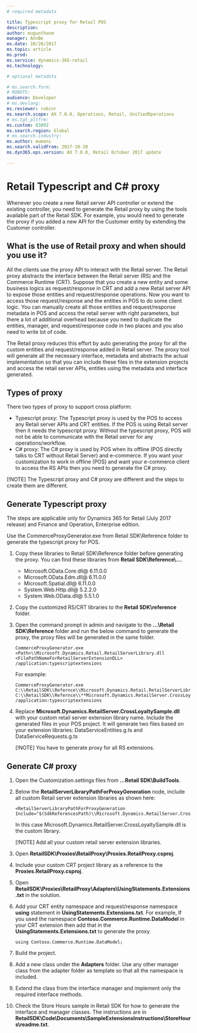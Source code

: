 ```yaml
---
# required metadata

title: Typescript proxy for Retail POS
description: 
author: mugunthanm
manager: AnnBe
ms.date: 10/20/2017
ms.topic: article
ms.prod: 
ms.service: dynamics-365-retail
ms.technology: 

# optional metadata

# ms.search.form: 
# ROBOTS: 
audience: Developer
# ms.devlang: 
ms.reviewer: robinr
ms.search.scope: AX 7.0.0, Operations, Retail, UnifiedOperations
# ms.tgt_pltfrm: 
ms.custom: 83892
ms.search.region: Global
# ms.search.industry: 
ms.author: mumani
ms.search.validFrom: 2017-10-20
ms.dyn365.ops.version: AX 7.0.0, Retail October 2017 update

---
```


# Retail Typescript and C# proxy

Whenever you create a new Retail server API controller or extend the existing controller, you need to generate the Retail proxy by using the tools available part of the Retail SDK. For example, you would need to generate the proxy if you added a new API for the Customer entity by extending the Customer controller.

## What is the use of Retail proxy and when should you use it?

All the clients use the proxy API to interact with the Retail server. The Retail proxy abstracts the interface between the Retail server (RS) and the Commerce Runtime (CRT). Suppose that you create a new entity and some business logics as request/response in CRT and add a new Retail server API to expose those entities and request/response operations. Now you want to access those request/response and the entities in POS to do some client logic. You can manually create all those entities and request/response metadata in POS and access the retail server with right parameters, but there a lot of additional overhead because you need to duplicate the entities, manager, and request/response code in two places and you also need to write lot of code.

The Retail proxy reduces this effort by auto generating the proxy for all the custom entities and request/response added in Retail server. The proxy tool will generate all the necessary interface, metadata and abstracts the actual implementation so that you can include these files in the extension projects and access the retail server APIs, entities using the metadata and interface generated.

## Types of proxy

There two types of proxy to support cross platform:

- Typescript proxy: The Typescript proxy is used by the POS to access any Retail server APIs and CRT entities. If the POS is using Retail server then it needs the typescript proxy. Without the typescript proxy, POS will not be able to communicate with the Retail server for any operations/workflow.
- C# proxy: The C# proxy is used by POS when its offline (POS directly talks to CRT without Retail Server) and e-commerce. If you want your customization to work in offline (POS) and want your e-commerce client to access the RS APIs then you need to generate the C\# proxy.

[!NOTE] The Typescript proxy and C# proxy are different and the steps to create them are different.

## Generate Typescript proxy

The steps are applicable only for Dynamics 365 for Retail (July 2017 release) and Finance and Operation, Enterprise edition.

Use the CommerceProxyGenerator.exe from Retail SDK\\Reference folder to generate the typescript proxy for POS.

1. Copy these libraries to Retail SDK\\Reference folder before generating the proxy. You can find these libraries from **Retail SDK\\Reference\\...**.

    - Microsoft.OData.Core.dll@ 6.11.0.0
    - Microsoft.OData.Edm.dll@ 6.11.0.0
    - Microsoft.Spatial.dll@ 6.11.0.0
    - System.Web.Http.dll@ 5.2.2.0
    - System.Web.OData.dll@ 5.5.1.0

2. Copy the customized RS/CRT libraries to the **Retail SDK\\reference** folder.
3. Open the command prompt in admin and navigate to the **...\\Retail SDK\\Reference** folder and run the below command to generate the proxy, the proxy files will be generated in the same folder.

    ```
    CommerceProxyGenerator.exe <Path>\\Microsoft.Dynamics.Retail.RetailServerLibrary.dll <FilePathNameForRetailServerExtensionDLL> /application:typescriptextensions
    ```
    For example:
    ``` 
    CommerceProxyGenerator.exe C:\\RetailSDK\\Refernce\\Microsoft.Dynamics.Retail.RetailServerLibrary.dll C:\\RetailSDK\\Refernce\\**Microsoft.Dynamics.RetailServer.CrossLoyaltySample.dll** /application:typescriptextensions
    ```

4. Replace **Microsoft.Dynamics.RetailServer.CrossLoyaltySample.dll** with your custom retail server extension library name. Include the generated files in your POS project. It will generate two files based on your extension libraries: DataServiceEntities.g.ts and DataServiceRequests.g.ts

    [!NOTE] You have to generate proxy for all RS extensions.

## Generate C# proxy

1.  Open the Customization.settings files from **…Retail SDK\\BuildTools**.
2.  Below the **RetailServerLibraryPathForProxyGeneration** node, include all custom Retail server extension libraries as shown here:

    ```
    <RetailServerLibraryPathForProxyGeneration Include="$(SdkReferencesPath)\\Microsoft.Dynamics.RetailServer.CrossLoyaltySample.dll"/>;
    ```
    In this case Microsoft.Dynamics.RetailServer.CrossLoyaltySample.dll is the custom library.

    [!NOTE] Add all your custom retail server extension libraries.

3.  Open **RetailSDK\\Proxies\\RetailProxy\\Proxies.RetailProxy.csproj**.
4.  Include your custom CRT project library as a reference to the **Proxies.RetailProxy.csproj**.
5.  Open **RetailSDK\\Proxies\\RetailProxy\\Adapters\\UsingStatements.Extensions.txt** in the solution.
6.  Add your CRT entity namespace and request/response namespace **using** statement in **UsingStatements.Extensions.txt**. For example, If you used the namespace **Contoso.Commerce.Runtime.DataModel** in your CRT extension then add that in the       **UsingStatements.Extensions.txt** to generate the proxy.
    ```
    using Contoso.Commerce.Runtime.DataModel;
    ```
    
7.  Build the project.
8.  Add a new class under the **Adapters** folder. Use any other manager class from the adapter folder as template so that all the namespace is included.
9.  Extend the class from the interface manager and implement only the required interface methods.
10. Check the Store Hours sample in Retail SDK for how to generate the interface and manager classes. The instructions are in  **RetailSDK\\Code\\Documents\\SampleExtensionsInstructions\\StoreHours\\readme.txt**.
